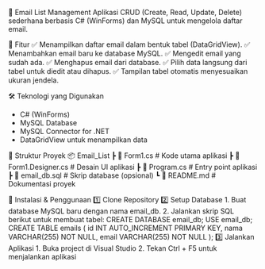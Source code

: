 📧 Email List Management
Aplikasi CRUD (Create, Read, Update, Delete) sederhana berbasis C# (WinForms) dan MySQL untuk mengelola daftar email.

🚀 Fitur
✅ Menampilkan daftar email dalam bentuk tabel (DataGridView).
✅ Menambahkan email baru ke database MySQL.
✅ Mengedit email yang sudah ada.
✅ Menghapus email dari database.
✅ Pilih data langsung dari tabel untuk diedit atau dihapus.
✅ Tampilan tabel otomatis menyesuaikan ukuran jendela.

🛠️ Teknologi yang Digunakan
- C# (WinForms)
- MySQL Database
- MySQL Connector for .NET
- DataGridView untuk menampilkan data

📂 Struktur Proyek
📦 Email_List
 ┣ 📜 Form1.cs          # Kode utama aplikasi
 ┣ 📜 Form1.Designer.cs # Desain UI aplikasi
 ┣ 📜 Program.cs        # Entry point aplikasi
 ┣ 📜 email_db.sql      # Skrip database (opsional)
 ┗ 📜 README.md         # Dokumentasi proyek

📌 Instalasi & Penggunaan
1️⃣ Clone Repository
2️⃣ Setup Database
    1. Buat database MySQL baru dengan nama email_db.
    2. Jalankan skrip SQL berikut untuk membuat tabel:
        CREATE DATABASE email_db;
        USE email_db;
        CREATE TABLE emails (
            id INT AUTO_INCREMENT PRIMARY KEY,
            nama VARCHAR(255) NOT NULL,
            email VARCHAR(255) NOT NULL
        );
  3️⃣ Jalankan Aplikasi
      1. Buka project di Visual Studio
      2. Tekan Ctrl + F5 untuk menjalankan aplikasi

 
